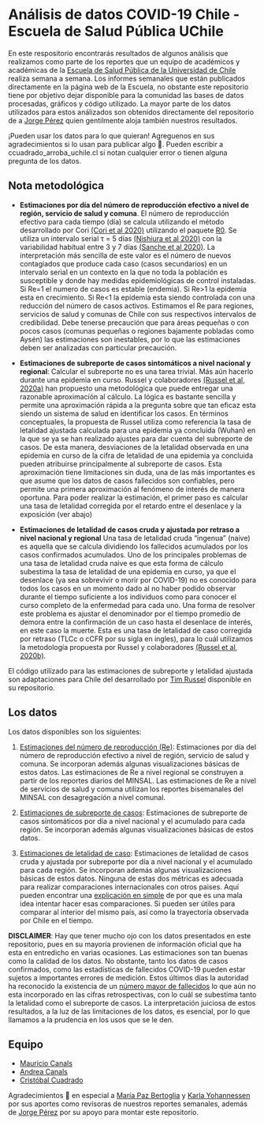 Análisis de datos COVID-19 Chile - Escuela de Salud Pública UChile
==================================================================

En este respositorio encontrarás resultados de algunos análisis que
realizamos como parte de los reportes que un equipo de académicos y
académicas de la [Escuela de Salud Pública de la Universidad de
Chile](http://www.saludpublica.uchile.cl) realiza semana a semana. Los
informes semanales que están publicados directamente en la página web de
la Escuela, no obstante este repositorio tiene por objetivo dejar
disponible para la comunidad las bases de datos procesadas, gráficos y
código utilizado. La mayor parte de los datos utilizados para estos
análizados son obtenidos directamente del repositorio de a [Jorge
Pérez](https://github.com/jorgeperezrojas/covid19-data) quien
gentilmente aloja también nuestros resultados.

¡Pueden usar los datos para lo que quieran! Agreguenos en sus
agradecimientos si lo usan para publicar algo 🥰. Pueden escribir a
ccuadrado\_arroba\_uchile.cl si notan cualquier error o tienen alguna
pregunta de los datos.

Nota metodológica
-----------------

-   **Estimaciones por día del número de reproducción efectivo a nivel
    de región, servicio de salud y comuna**. El número de reproducción
    efectivo para cada tiempo (día) se calcula utilizando el método
    desarrollado por Cori [(Cori et
    al 2020)](https://academic.oup.com/aje/article/178/9/1505/89262)
    utilizando el paquete
    [R0](https://www.rdocumentation.org/packages/R0/versions/1.2-6). Se
    utiliza un intervalo serial τ = 5 días [(Nishiura et
    al 2020)](https://www.ijidonline.com/article/S1201-9712(20)30119-3/fulltext)
    con la variabilidad habitual entre 3 y 7 días [(Sanche et
    al 2020)](https://wwwnc.cdc.gov/eid/article/26/7/20-0282_article).
    La interpretación más sencilla de este valor es el número de nuevos
    contagiados que produce cada caso (casos secundarios) en un
    intervalo serial en un contexto en la que no toda la población es
    susceptible y donde hay medidas epidemiológicas de control
    instaladas. Si Re=1 el numero de casos es estable (endemia). Si
    Re&gt;1 la epidemia esta en crecimiento. Si Re&lt;1 la epidemia esta
    siendo controlada con una reducción del número de casos activos.
    Estimamos el Re para regiones, servicios de salud y comunas de Chile
    con sus respectivos intervalos de credibilidad. Debe tenerse
    precaución que para áreas pequeñas o con pocos casos (comunas
    pequeñas o regiones bajamente pobladas como Aysén) las estimaciones
    son inestables, por lo que las estimaciones deben ser analizadas con
    particular precaución.

-   **Estimaciones de subreporte de casos sintomáticos a nivel nacional
    y regional**: Calcular el subreporte no es una tarea trivial. Más
    aún hacerlo durante una epidemia en curso. Russel y colaboradores
    [(Russel et al,
    2020a)](https://cmmid.github.io/topics/covid19/severity/global_cfr_estimates.html?fbclid=IwAR31V4DbTkUDkJJKpfJMI1M7sYxt16EMQ9yRH5Y-lV0lAIH2mbkfkFZ5zeE)
    han propuesto una metodológica que puede entregar una razonable
    aproximación al cálculo. La lógica es bastante sencilla y permite
    una aproximación rápida a la pregunta sobre que tan eficaz esta
    siendo un sistema de salud en identificar los casos. En términos
    conceptuales, la propuesta de Russel utiliza como referencia la tasa
    de letalidad ajustada calculada para una epidemia ya concluida
    (Wuhan) en la que se ya se han realizado ajustes para dar cuenta del
    subreporte de casos. De esta manera, desviaciones de la letalidad
    observada en una epidemia en curso de la cifra de letalidad de una
    epidemia ya concluida pueden atribuirse principalmente al subreporte
    de casos. Esta aproximación tiene limitaciones sin duda, una de las
    más importantes es que asume que los datos de casos fallecidos son
    confiables, pero permite una primera aproximación al fenómeno de
    interés de manera oportuna. Para poder realizar la estimación, el
    primer paso es calcular una tasa de letalidad corregida por el
    retardo entre el desenlace y la exposición (ver abajo)

-   **Estimaciones de letalidad de casos cruda y ajustada por retraso a
    nivel nacional y regional** Una tasa de letalidad cruda “ingenua”
    (naive) es aquella que se calcula dividiendo los fallecidos
    acumulados por los casos confirmados acumulados. Uno de los
    principales problemas de una tasa de letalidad cruda naive es que
    esta forma de cálculo subestima la tasa de letalidad de una epidemia
    en curso, ya que el desenlace (ya sea sobrevivir o morir por
    COVID-19) no es conocido para todos los casos en un momento dado al
    no haber podido observar durante el tiempo suficiente a los
    individuos como para conocer el curso completo de la enfermedad para
    cada uno. Una forma de resolver este problema es ajustar el
    denominador por el tiempo promedio de demora entre la confirmación
    de un caso hasta el desenlace de interés, en este caso la muerte.
    Esta es una tasa de letalidad de caso corregida por retraso (TLCc o
    cCFR por su sigla en ingles), para lo cuál utilizamos la metodología
    propuesta por Russel y colaboradores [(Russel et al,
    2020b)](https://doi.org/10.2807/1560-7917.%20ES.2020.25.12.200025).

El código utilizado para las estimaciones de subreporte y letalidad
ajustada son adaptaciones para Chile del desarrollado por [Tim
Russel](https://github.com/thimotei/CFR_calculation) disponible en su
repositorio.

Los datos
---------

Los datos disponibles son los siguientes:

1.  [Estimaciones del número de reproducción (Re)](Re): Estimaciones por
    día del número de reproducción efectivo a nivel de región, servicio
    de salud y comuna. Se incorporan además algunas visualizaciones
    básicas de estos datos. Las estimaciones de Re a nivel regional se
    construyen a partir de los reportes diarios del MINSAL. Las
    estimaciones de Re a nivel de servicios de salud y comuna utilizan
    los reportes bisemanales del MINSAL con desagregación a nivel
    comunal.

2.  [Estimaciones de subreporte de casos](Subreporte): Estimaciones de
    subreporte de casos sintomáticos por día a nivel nacional y el
    acumulado para cada región. Se incorporan además algunas
    visualizaciones básicas de estos datos.

3.  [Estimaciones de letalidad de caso](Letalidad): Estimaciones de
    letalidad de casos cruda y ajustada por subreporte por día a nivel
    nacional y el acumulado para cada región. Se incorporan además
    algunas visualizaciones básicas de estos datos. Ninguna de estas dos
    métricas es adecuada para realizar comparaciones internacionales con
    otros paises. Aquí pueden encontrar una [explicación en
    simple](https://twitter.com/ccuadradon/status/1247693886195195905)
    de por que es una mala idea intentar hacer esas comparaciones. Si
    pueden ser útiles para comparar al interior del mismo país, así como
    la trayectoría observada por Chile en el tiempo.

**DISCLAIMER**: Hay que tener mucho ojo con los datos presentados en
este repositorio, pues en su mayoría provienen de información oficial
que ha esta en entredicho en varias ocasiones. Las estimaciones son tan
buenas como la calidad de los datos. No obstante, tanto los datos de
casos confirmados, como las estadísticas de fallecidos COVID-19 pueden
estar sujetos a importantes errores de medición. Estos últimos días la autoridad ha reconocido la existencia de un [número mayor de fallecidos](https://www.latercera.com/nacional/noticia/manalich-anuncia-correccion-en-cifra-de-fallecidos-con-covid-19-incorpora-a-653-personas-y-eleva-cifra-total-a-2290/VR2N2AWOIZAGJHDTDRWA7AON3M/) lo que aún no esta incorporado en las cifras retrospectivas, con lo cuál se subestima tanto la letalidad como el subreporte de casos.
La interpretación juiciosa de estos resultados, a la luz de las limitaciones de los datos,
es esencial, por lo que llamamos a la prudencia en los usos que se le
den.

Equipo
------

-   [Mauricio
    Canals](http://www.saludpublica.uchile.cl/academicos/salud-ambiental/138634/mauricio-canals-lambarri)
-   [Andrea
    Canals](http://www.saludpublica.uchile.cl/academicos/bioestadistica/136193/maria-andrea-canals-cifuentes)
-   [Cristóbal Cuadrado](https://github.com/ccuadradon)

Agradecimientos 🥰 en especial a [María Paz
Bertoglia](http://www.saludpublica.uchile.cl/academicos/nutricion-de-poblaciones/103392/maria-paz-bertoglia-arredondo)
y [Karla
Yohannessen](http://www.saludpublica.uchile.cl/academicos/salud-ambiental/104656/karla-yohannessen-vasquez)
por sus aportes como revisoras de nuestros reportes semanales, además de
[Jorge Pérez](https://github.com/jorgeperezrojas/covid19-data) por su
apoyo para montar este repositorio.

